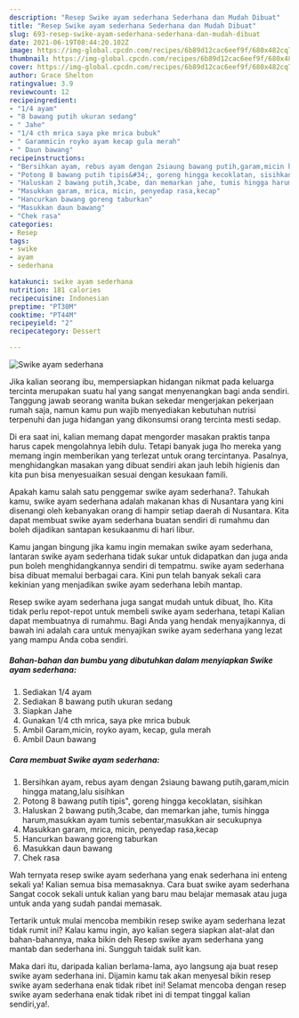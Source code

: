 ```yaml
---
description: "Resep Swike ayam sederhana Sederhana dan Mudah Dibuat"
title: "Resep Swike ayam sederhana Sederhana dan Mudah Dibuat"
slug: 693-resep-swike-ayam-sederhana-sederhana-dan-mudah-dibuat
date: 2021-06-19T08:44:20.102Z
image: https://img-global.cpcdn.com/recipes/6b89d12cac6eef9f/680x482cq70/swike-ayam-sederhana-foto-resep-utama.jpg
thumbnail: https://img-global.cpcdn.com/recipes/6b89d12cac6eef9f/680x482cq70/swike-ayam-sederhana-foto-resep-utama.jpg
cover: https://img-global.cpcdn.com/recipes/6b89d12cac6eef9f/680x482cq70/swike-ayam-sederhana-foto-resep-utama.jpg
author: Grace Shelton
ratingvalue: 3.9
reviewcount: 12
recipeingredient:
- "1/4 ayam"
- "8 bawang putih ukuran sedang"
- " Jahe"
- "1/4 cth mrica saya pke mrica bubuk"
- " Garammicin royko ayam kecap gula merah"
- " Daun bawang"
recipeinstructions:
- "Bersihkan ayam, rebus ayam dengan 2siaung bawang putih,garam,micin hingga matang,lalu sisihkan"
- "Potong 8 bawang putih tipis&#34;, goreng hingga kecoklatan, sisihkan"
- "Haluskan 2 bawang putih,3cabe, dan memarkan jahe, tumis hingga harum,masukkan ayam tumis sebentar,masukkan air secukupnya"
- "Masukkan garam, mrica, micin, penyedap rasa,kecap"
- "Hancurkan bawang goreng taburkan"
- "Masukkan daun bawang"
- "Chek rasa"
categories:
- Resep
tags:
- swike
- ayam
- sederhana

katakunci: swike ayam sederhana 
nutrition: 181 calories
recipecuisine: Indonesian
preptime: "PT30M"
cooktime: "PT44M"
recipeyield: "2"
recipecategory: Dessert

---
```



![Swike ayam sederhana](https://img-global.cpcdn.com/recipes/6b89d12cac6eef9f/680x482cq70/swike-ayam-sederhana-foto-resep-utama.jpg)

Jika kalian seorang ibu, mempersiapkan hidangan nikmat pada keluarga tercinta merupakan suatu hal yang sangat menyenangkan bagi anda sendiri. Tanggung jawab seorang  wanita bukan sekedar mengerjakan pekerjaan rumah saja, namun kamu pun wajib menyediakan kebutuhan nutrisi terpenuhi dan juga hidangan yang dikonsumsi orang tercinta mesti sedap.

Di era  saat ini, kalian memang dapat mengorder masakan praktis tanpa harus capek mengolahnya lebih dulu. Tetapi banyak juga lho mereka yang memang ingin memberikan yang terlezat untuk orang tercintanya. Pasalnya, menghidangkan masakan yang dibuat sendiri akan jauh lebih higienis dan kita pun bisa menyesuaikan sesuai dengan kesukaan famili. 



Apakah kamu salah satu penggemar swike ayam sederhana?. Tahukah kamu, swike ayam sederhana adalah makanan khas di Nusantara yang kini disenangi oleh kebanyakan orang di hampir setiap daerah di Nusantara. Kita dapat membuat swike ayam sederhana buatan sendiri di rumahmu dan boleh dijadikan santapan kesukaanmu di hari libur.

Kamu jangan bingung jika kamu ingin memakan swike ayam sederhana, lantaran swike ayam sederhana tidak sukar untuk didapatkan dan juga anda pun boleh menghidangkannya sendiri di tempatmu. swike ayam sederhana bisa dibuat memalui berbagai cara. Kini pun telah banyak sekali cara kekinian yang menjadikan swike ayam sederhana lebih mantap.

Resep swike ayam sederhana juga sangat mudah untuk dibuat, lho. Kita tidak perlu repot-repot untuk membeli swike ayam sederhana, tetapi Kalian dapat membuatnya di rumahmu. Bagi Anda yang hendak menyajikannya, di bawah ini adalah cara untuk menyajikan swike ayam sederhana yang lezat yang mampu Anda coba sendiri.

<!--inarticleads1-->

##### Bahan-bahan dan bumbu yang dibutuhkan dalam menyiapkan Swike ayam sederhana:

1. Sediakan 1/4 ayam
1. Sediakan 8 bawang putih ukuran sedang
1. Siapkan  Jahe
1. Gunakan 1/4 cth mrica, saya pke mrica bubuk
1. Ambil  Garam,micin, royko ayam, kecap, gula merah
1. Ambil  Daun bawang




<!--inarticleads2-->

##### Cara membuat Swike ayam sederhana:

1. Bersihkan ayam, rebus ayam dengan 2siaung bawang putih,garam,micin hingga matang,lalu sisihkan
1. Potong 8 bawang putih tipis&#34;, goreng hingga kecoklatan, sisihkan
1. Haluskan 2 bawang putih,3cabe, dan memarkan jahe, tumis hingga harum,masukkan ayam tumis sebentar,masukkan air secukupnya
1. Masukkan garam, mrica, micin, penyedap rasa,kecap
1. Hancurkan bawang goreng taburkan
1. Masukkan daun bawang
1. Chek rasa




Wah ternyata resep swike ayam sederhana yang enak sederhana ini enteng sekali ya! Kalian semua bisa memasaknya. Cara buat swike ayam sederhana Sangat cocok sekali untuk kalian yang baru mau belajar memasak atau juga untuk anda yang sudah pandai memasak.

Tertarik untuk mulai mencoba membikin resep swike ayam sederhana lezat tidak rumit ini? Kalau kamu ingin, ayo kalian segera siapkan alat-alat dan bahan-bahannya, maka bikin deh Resep swike ayam sederhana yang mantab dan sederhana ini. Sungguh taidak sulit kan. 

Maka dari itu, daripada kalian berlama-lama, ayo langsung aja buat resep swike ayam sederhana ini. Dijamin kamu tak akan menyesal bikin resep swike ayam sederhana enak tidak ribet ini! Selamat mencoba dengan resep swike ayam sederhana enak tidak ribet ini di tempat tinggal kalian sendiri,ya!.

